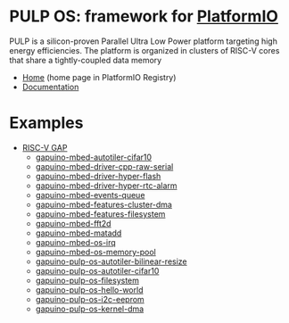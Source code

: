 
# PULP OS: framework for [PlatformIO](https://platformio.org)

PULP is a silicon-proven Parallel Ultra Low Power platform targeting high energy efficiencies. The platform is organized in clusters of RISC-V cores that share a tightly-coupled data memory

* [Home](https://platformio.org/frameworks/pulp-os) (home page in PlatformIO Registry)
* [Documentation](https://docs.platformio.org/page/frameworks/pulp-os.html)

# Examples

- [RISC-V GAP](https://github.com/platformio/platform-riscv_gap)
  * [gapuino-mbed-autotiler-cifar10](https://github.com/platformio/platform-riscv_gap/tree/master/examples/gapuino-mbed-autotiler-cifar10)
  * [gapuino-mbed-driver-cpp-raw-serial](https://github.com/platformio/platform-riscv_gap/tree/master/examples/gapuino-mbed-driver-cpp-raw-serial)
  * [gapuino-mbed-driver-hyper-flash](https://github.com/platformio/platform-riscv_gap/tree/master/examples/gapuino-mbed-driver-hyper-flash)
  * [gapuino-mbed-driver-hyper-rtc-alarm](https://github.com/platformio/platform-riscv_gap/tree/master/examples/gapuino-mbed-driver-hyper-rtc-alarm)
  * [gapuino-mbed-events-queue](https://github.com/platformio/platform-riscv_gap/tree/master/examples/gapuino-mbed-events-queue)
  * [gapuino-mbed-features-cluster-dma](https://github.com/platformio/platform-riscv_gap/tree/master/examples/gapuino-mbed-features-cluster-dma)
  * [gapuino-mbed-features-filesystem](https://github.com/platformio/platform-riscv_gap/tree/master/examples/gapuino-mbed-features-filesystem)
  * [gapuino-mbed-fft2d](https://github.com/platformio/platform-riscv_gap/tree/master/examples/gapuino-mbed-fft2d)
  * [gapuino-mbed-matadd](https://github.com/platformio/platform-riscv_gap/tree/master/examples/gapuino-mbed-matadd)
  * [gapuino-mbed-os-irq](https://github.com/platformio/platform-riscv_gap/tree/master/examples/gapuino-mbed-os-irq)
  * [gapuino-mbed-os-memory-pool](https://github.com/platformio/platform-riscv_gap/tree/master/examples/gapuino-mbed-os-memory-pool)
  * [gapuino-pulp-os-autotiler-bilinear-resize](https://github.com/platformio/platform-riscv_gap/tree/master/examples/gapuino-pulp-os-autotiler-bilinear-resize)
  * [gapuino-pulp-os-autotiler-cifar10](https://github.com/platformio/platform-riscv_gap/tree/master/examples/gapuino-pulp-os-autotiler-cifar10)
  * [gapuino-pulp-os-filesystem](https://github.com/platformio/platform-riscv_gap/tree/master/examples/gapuino-pulp-os-filesystem)
  * [gapuino-pulp-os-hello-world](https://github.com/platformio/platform-riscv_gap/tree/master/examples/gapuino-pulp-os-hello-world)
  * [gapuino-pulp-os-i2c-eeprom](https://github.com/platformio/platform-riscv_gap/tree/master/examples/gapuino-pulp-os-i2c-eeprom)
  * [gapuino-pulp-os-kernel-dma](https://github.com/platformio/platform-riscv_gap/tree/master/examples/gapuino-pulp-os-kernel-dma)

